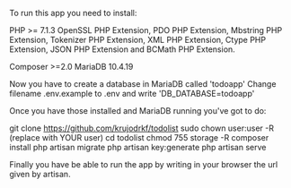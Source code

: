To run this app you need to install:

PHP >= 7.1.3
OpenSSL PHP Extension, PDO PHP Extension, Mbstring PHP Extension, Tokenizer PHP Extension, XML PHP Extension, Ctype PHP Extension, JSON PHP Extension and BCMath PHP Extension.

Composer >=2.0
MariaDB 10.4.19

Now you have to create a database in MariaDB called 'todoapp'
Change filename .env.example to .env and write 'DB_DATABASE=todoapp'

Once you have those installed and MariaDB running you've got to do:

git clone https://github.com/krujodrkf/todolist
sudo chown user:user -R (replace with YOUR user)
cd todolist
chmod 755 storage -R
composer install
php artisan migrate
php artisan key:generate
php artisan serve

Finally you have be able to run the app by writing in your browser the url given by artisan.
